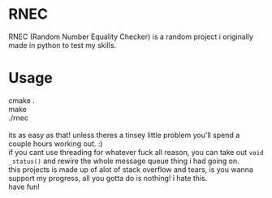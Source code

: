 # RNEC
RNEC (Random Number Equality Checker) is a random project i originally made in python to test my skills.
# Usage
cmake .<br>
make<br>
./rnec<br>
<br>
its as easy as that! unless theres a tinsey little problem you'll spend a couple hours working out. :)<br>
if you cant use threading for whatever fuck all reason, you can take out ``void _status()`` and rewire the whole message queue thing i had going on.<br>
this projects is made up of alot of stack overflow and tears, is you wanna support my progress, all you gotta do is nothing! i hate this.<br>
have fun!
